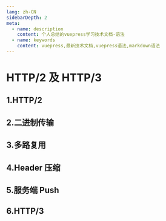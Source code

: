 ```yaml
---
lang: zh-CN
sidebarDepth: 2
meta:
  - name: description
    content: 个人总结的vuepress学习技术文档-语法
  - name: keywords
    content: vuepress,最新技术文档,vuepress语法,markdown语法
---
```


# HTTP/2 及 HTTP/3

## 1.HTTP/2

## 2.二进制传输

## 3.多路复用

## 4.Header 压缩

## 5.服务端 Push

## 6.HTTP/3
